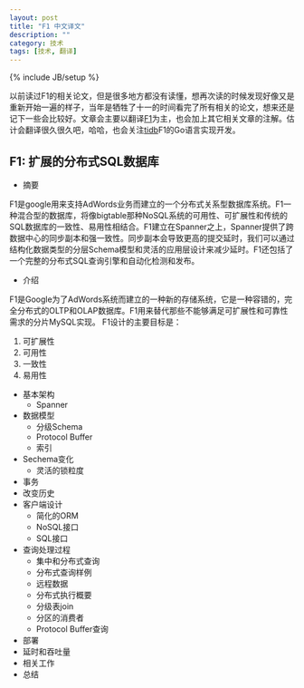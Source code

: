 ```yaml
---
layout: post
title: "F1 中文译文"
description: ""
category: 技术
tags: [技术, 翻译]
---
```

{% include JB/setup %}

以前读过F1的相关论文，但是很多地方都没有读懂，想再次读的时候发现好像又是重新开始一遍的样子，当年是牺牲了十一的时间看完了所有相关的论文，想来还是记下一些会比较好。文章会主要以翻译[F1](http://static.googleusercontent.com/media/research.google.com/zh-CN//pubs/archive/41344.pdf)为主，也会加上其它相关文章的注解。估计会翻译很久很久吧，哈哈，也会关注[tidb](https://github.com/pingcap/tidb)F1的Go语言实现开发。

## F1: 扩展的分布式SQL数据库

* 摘要

F1是google用来支持AdWords业务而建立的一个分布式关系型数据库系统。F1一种混合型的数据库，将像bigtable那种NoSQL系统的可用性、可扩展性和传统的SQL数据库的一致性、易用性相结合。F1建立在Spanner之上，Spanner提供了跨数据中心的同步副本和强一致性。同步副本会导致更高的提交延时，我们可以通过结构化数据类型的分层Schema模型和灵活的应用层设计来减少延时。F1还包括了一个完整的分布式SQL查询引擎和自动化检测和发布。

* 介绍

F1是Google为了AdWords系统而建立的一种新的存储系统，它是一种容错的，完全分布式的OLTP和OLAP数据库。F1用来替代那些不能够满足可扩展性和可靠性需求的分片MySQL实现。
F1设计的主要目标是：
  1. 可扩展性
  2. 可用性
  3. 一致性
  4. 易用性

* 基本架构
  * Spanner
* 数据模型
  * 分级Schema
  * Protocol Buffer
  * 索引
* Sechema变化
  * 灵活的锁粒度 
* 事务
* 改变历史
* 客户端设计
  * 简化的ORM
  * NoSQL接口
  * SQL接口
* 查询处理过程
  * 集中和分布式查询
  * 分布式查询样例
  * 远程数据
  * 分布式执行概要
  * 分级表join
  * 分区的消费者
  * Protocol Buffer查询
* 部署
* 延时和吞吐量
* 相关工作
* 总结
